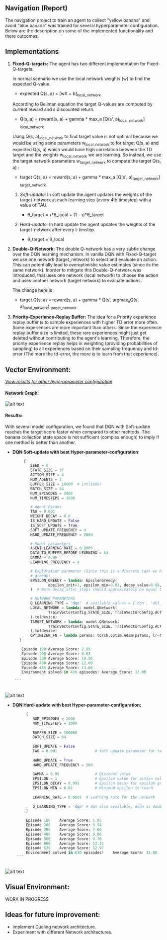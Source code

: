 

Navigation (Report)
-----------


The navigation project to train an agent to collect "yellow banana" and avoid "blue banana" was trained for several 
hyperparameter configuration. Below are the description on some of the implemented functionality and there outcomes.


Implementations 
------- 
1. **Fixed-Q-targets:** The agent has two different implementation for Fixed-Q-targets. 

   In normal scenario we use the local network weights (w) to find the expected Q-value. 
            
      * expected Q(s, a) = [wX + b]<sub>local_network</sub>
      
   According to Bellman equation the target Q-values are computed by current reward and a discounted return.
   
      * Q(s, a) = reward(s, a) + gamma * max_a [Q(s', a)<sub>local_network</sub>] <sub>local_network</sub>
      
    Using Q(s, a)<sub>local_network</sub> to find target value is not optimal because we would be using same parameters w<sub>local_network</sub> to for target Q(s, a) and expected Q(s, a) which would have high correlation between the TD target and the weights w<sub>local_network</sub> we are learning. So instead, we use the target network parameters w<sub>target_network</sub> to compute the target Q(s, a) :  
       
      * target Q(s, a) = reward(s, a) + gamma * max_a [Q(s', a)<sub>target_network</sub>] <sub>target_network</sub>

   1) *Soft-update:* In soft update the agent updates the weights of the target-network at each learning step (every 
    4th timestep) with a value of TAU.
        * θ_target = τ*θ_local + (1 - τ)*θ_target
        
   2) *Hard-update:* In hard update the agent updates the weights of the target-network after every t-timstep. 
        * θ_target = θ_local
        
      
2. **Double-Q-Network:** The double Q-network has a very subtle change over the DQN learning mechanism. In vanilla DQN with Fixed-Q-target we use one network (target_network) to select and evaluate an action. This can potentially lead to overoptimistic value estimates (since its the same network). Inorder to mitigate this Double-Q-network was introduced, that uses one network (local network) to choose the action and uses another network (target network) to evaluate actions. 

   The change here is :
   
   * target Q(s, a) = reward(s, a) + gamma * Q(s', argmax<sub>a</sub>Q(s', a)<sub>local_network</sub>)
   <sub>target_network</sub>
 
3. **Priority-Experience-Replay Buffer:** The idea for a Priority experience replay buffer is to sample experiences 
with higher TD error more often. Some experiences are more important than others. Since the experience replay buffer 
size is limited, these rare experiences might just get deleted without contributing to the agent's learning. 
Therefore, the priority experience replay helps in weighting (providing probabilities of sampling) to all experiences
 based on their sampling frequency and td-error (The more the td-error, the more is to learn from that experience). 

Vector Environment: 
----

[*View results for other hyperparameter configuration*](https://github.com/Sardhendu/DeepRL/blob/master/navigation/navigation-vector.ipynb)

#### Network Graph:

![alt text](https://github.com/Sardhendu/DeepRL/blob/master/src/navigation/images/vector_nn.png)

#### Results:

    
   With several model configuration, we found that DQN with Soft-update reaches the target score faster when 
   compared to other mehtods. The banana collection state space is not sufficient (complex enough) to imply if one 
   method is better than another.
   
   * **DQN Soft-update with best Hyper-parameter-configuration:**
        ```python
             {
                SEED = 0
                STATE_SIZE = 37
                ACTION_SIZE = 4
                NUM_AGENTS = 1
                BUFFER_SIZE = 10000  # int(1e05)
                BATCH_SIZE = 64
                NUM_EPISODES = 2000
                NUM_TIMESTEPS = 1000

                # Agent Params
                TAU = 0.001
                WEIGHT_DECAY = 0.0
                IS_HARD_UPDATE = False
                IS_SOFT_UPDATE = True
                SOFT_UPDATE_FREQUENCY = 4
                HARD_UPDATE_FREQUENCY = 2000

                # Model parameters
                AGENT_LEARNING_RATE = 0.0005
                DATA_TO_BUFFER_BEFORE_LEARNING = 64
                GAMMA = 0.99
                LEARNING_FREQUENCY = 4

                # Exploration parameter (Since this is a discrete task we have to use a discrete policy exploration 1.e epsilon
                # greedy)
                EPSILON_GREEDY = lambda: EpsilonGreedy(
                        epsilon_init=1, epsilon_min=0.01, decay_value=0.99, decay_after_step=300, seed=0
                )  # Note decay_after_steps should approximately be equal to the num_timesteps in one episode

                # NETWORK PARAMETERS
                Q_LEARNING_TYPE = 'dqn'  # available values = {'dqn', 'dbl_dqn'}
                LOCAL_NETWORK = lambda: model.QNetwork(
                        TrainVectorConfig.STATE_SIZE, TrainVectorConfig.ACTION_SIZE, TrainVectorConfig.SEED, network_name='net2'
                ).to(device)
                TARGET_NETWORK = lambda: model.QNetwork(
                        TrainVectorConfig.STATE_SIZE, TrainVectorConfig.ACTION_SIZE, TrainVectorConfig.SEED, network_name='net2'
                ).to(device)
                OPTIMIZER_FN = lambda params: torch.optim.Adam(params, lr=TrainVectorConfig.AGENT_LEARNING_RATE)
           }

            Episode 100	Average Score: 2.05
            Episode 200	Average Score: 8.03
            Episode 300	Average Score: 10.56
            Episode 400	Average Score: 12.09
            Episode 436	Average Score: 13.00
            Environment solved in 436 episodes!	Average Score: 13.00

         ```    
            
   ![alt text](https://github.com/Sardhendu/DeepRL/blob/master/src/navigation/images/model1_score_plot.png)
      
   * **DQN Hard-update with best Hyper-parameter-configuration:**    
   
       ```python
             {
                NUM_EPISODES = 2000
                NUM_TIMESTEPS = 1000
                
                BUFFER_SIZE = 100000
                BATCH_SIZE = 64
                
                SOFT_UPDATE = False
                TAU = 0.001                 # Soft update parameter for target_network
           
                HARD_UPDATE = True
                HARD_UPDATE_FREQUENCY = 500
                
                GAMMA = 0.99                # Discount value
                EPSILON = 1                 # Epsilon value for action selection
                EPSILON_DECAY = 0.995       # Epsilon decay for epsilon greedy policy
                EPSILON_MIN = 0.01          # Minimum epsilon to reach
                
                LEARNING_RATE = 0.0005  # Learning rate for the network
                
                Q_LEARNING_TYPE = 'dqn' # dqn also available, ddqn is double dqn
             }
            
             Episode 100	Average Score: 1.05
             Episode 200	Average Score: 3.94
             Episode 300	Average Score: 7.66
             Episode 400	Average Score: 9.06
             Episode 500	Average Score: 9.70
             Episode 600	Average Score: 12.11
             Episode 629	Average Score: 12.97
             Environment solved in 630 episodes!	Average Score: 13.00
         ```    
           
   ![alt text](https://github.com/Sardhendu/DeepRL/blob/master/src/navigation/images/model8_score_plot.png)   
         
    
Visual Environment:
----

WORK IN PROGRESS




Ideas for future improvement:
-----
* Implement Dueling network architecture.
* Experiment with different Network architectures.